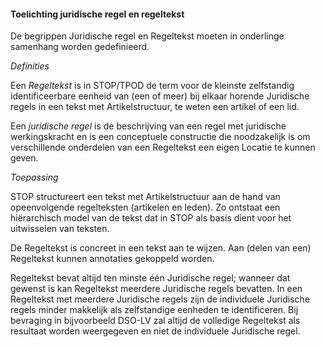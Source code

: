 #### Toelichting juridische regel en regeltekst

De begrippen Juridische regel en Regeltekst moeten in onderlinge samenhang
worden gedefinieerd.

*Definities*

Een *Regeltekst* is in STOP/TPOD de term voor de kleinste zelfstandig
identificeerbare eenheid van (een of meer) bij elkaar horende Juridische regels
in een tekst met Artikelstructuur, te weten een artikel of een lid.

Een *juridische regel* is de beschrijving van een regel met juridische
werkingskracht en is een conceptuele constructie die noodzakelijk is om
verschillende onderdelen van een Regeltekst een eigen Locatie te kunnen geven.

*Toepassing*

STOP structureert een tekst met Artikelstructuur aan de hand van opeenvolgende
regelteksten (artikelen en leden). Zo ontstaat een hiërarchisch model van de
tekst dat in STOP als basis dient voor het uitwisselen van teksten.

De Regeltekst is concreet in een tekst aan te wijzen. Aan (delen van een)
Regeltekst kunnen annotaties gekoppeld worden. 

Regeltekst bevat altijd ten minste één Juridische regel; wanneer dat gewenst is
kan Regeltekst meerdere Juridische regels bevatten. In een Regeltekst met
meerdere Juridische regels zijn de individuele Juridische regels minder
makkelijk als zelfstandige eenheden te identificeren. Bij bevraging in
bijvoorbeeld DSO-LV zal altijd de volledige Regeltekst als resultaat worden
weergegeven en niet de individuele Juridische regel.
